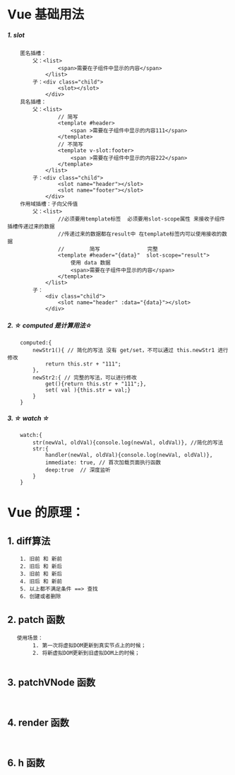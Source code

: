 # Vue 基础用法
##### 1. slot
```javascript{.line-numbers}
    匿名插槽：
        父：<list>
                <span>需要在子组件中显示的内容</span>
            </list>
        子：<div class="child">
                <slot></slot>
            </div>
    具名插槽：
        父：<list>
                // 简写
                <template #header>
                    <span >需要在子组件中显示的内容111</span>
                </template>
                // 不简写
                <template v-slot:footer>
                    <span >需要在子组件中显示的内容222</span>
                </template>
            </list>
        子：<div class="child">
                <slot name="header"></slot>
                <slot name="footer"></slot>
            </div>
    作用域插槽：子向父传值
        父：<list>
                //必须要用template标签  必须要用slot-scope属性 来接收子组件插槽传递过来的数据
                //传递过来的数据都在result中 在template标签内可以使用接收的数据
                //        简写               完整    
                <template #header="{data}"  slot-scope="result">
                    使用 data 数据
                    <span>需要在子组件中显示的内容</span>
                </template>
            </list>
        子：
            <div class="child">
                <slot name="header" :data="{data}"></slot>
            </div>
```
##### 2. ☆ computed 是计算用法☆
```javascript{.line-numbers}
    computed:{
        newStr1(){ // 简化的写法 没有 get/set，不可以通过 this.newStr1 进行修改
            return this.str + "111";
        },
        newStr2:{ // 完整的写法，可以进行修改
            get(){return this.str + "111";},
            set( val ){this.str = val;}
        }
    }
```
##### 3. ☆ watch ☆
```javascript{.line-numbers}
    watch:{
        str(newVal, oldVal){console.log(newVal, oldVal)}, //简化的写法
        str:{
            handler(newVal, oldVal){console.log(newVal, oldVal)},
            immediate: true, // 首次加载页面执行函数
            deep:true  // 深度监听
        }
    }
```

# Vue 的原理：
## 1. diff算法
```javascript{.line-numbers}
    1. 旧前 和 新前
    2. 旧后 和 新后
    3. 旧前 和 新后
    4. 旧后 和 新前
    5. 以上都不满足条件 ==> 查找
    6. 创建或者删除
```
## 2. patch 函数 
```javascript{.line-numbers}
   使用场景： 
        1. 第一次将虚拟DOM更新到真实节点上的时候；
        2. 将新虚拟DOM更新到旧虚拟DOM上的时候；
    
```
## 3. patchVNode 函数 
```javascript{.line-numbers}
    
```
## 4. render 函数
```javascript{.line-numbers}
    
```
## 6. h 函数
```javascript{.line-numbers}
    
```